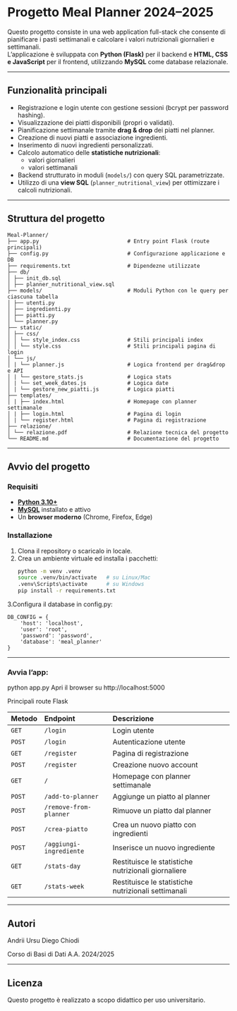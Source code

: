 # Progetto Meal Planner 2024–2025

Questo progetto consiste in una web application full-stack che consente di pianificare i pasti settimanali e calcolare i valori nutrizionali giornalieri e settimanali.  
L’applicazione è sviluppata con **Python (Flask)** per il backend e **HTML, CSS e JavaScript** per il frontend, utilizzando **MySQL** come database relazionale.

---

## Funzionalità principali

- Registrazione e login utente con gestione sessioni (bcrypt per password hashing).
- Visualizzazione dei piatti disponibili (propri o validati).
- Pianificazione settimanale tramite **drag & drop** dei piatti nel planner.
- Creazione di nuovi piatti e associazione ingredienti.
- Inserimento di nuovi ingredienti personalizzati.
- Calcolo automatico delle **statistiche nutrizionali**:
  - valori giornalieri
  - valori settimanali
- Backend strutturato in moduli (`models/`) con query SQL parametrizzate.
- Utilizzo di una **view SQL** (`planner_nutritional_view`) per ottimizzare i calcoli nutrizionali.

---

## Struttura del progetto

    Meal-Planner/
    ├── app.py                            # Entry point Flask (route principali)
    ├── config.py                         # Configurazione applicazione e DB
    ├── requirements.txt                  # Dipendezne utilizzate
    ├── db/
    │ ├── init_db.sql
    │ ├── planner_nutritional_view.sql
    ├── models/                           # Moduli Python con le query per ciascuna tabella
    │ ├── utenti.py
    │ ├── ingredienti.py
    │ ├── piatti.py
    │ └── planner.py
    ├── static/
    │ ├── css/
    │ │ └── style_index.css               # Stili principali index
    │ │ └── style.css                     # Stili principali pagina di login
    │ └── js/
    │ | └── planner.js                    # Logica frontend per drag&drop e API
    │ | └── gestore_stats.js              # Logica stats
    │ | └── set_week_dates.js             # Logica date
    │ | └── gestore_new_piatti.js         # Logica piatti
    ├── templates/
    │ | ├── index.html                    # Homepage con planner settimanale
    │ | ├── login.html                    # Pagina di login
    │ | └── register.html                 # Pagina di registrazione
    ├── relazione/
    │ └── relazione.pdf                   # Relazione tecnica del progetto
    └── README.md                         # Documentazione del progetto

---

## Avvio del progetto

### Requisiti

- **[Python 3.10+](https://www.python.org/)**  
- **[MySQL](https://www.mysql.com/)** installato e attivo  
- Un **browser moderno** (Chrome, Firefox, Edge)

### Installazione

1. Clona il repository o scaricalo in locale.
2. Crea un ambiente virtuale ed installa i pacchetti:
   ```bash
   python -m venv .venv
   source .venv/bin/activate   # su Linux/Mac
   .venv\Scripts\activate      # su Windows
   pip install -r requirements.txt
   
3.Configura il database in config.py:

    DB_CONFIG = {
        'host': 'localhost',
        'user': 'root',
        'password': 'password',
        'database': 'meal_planner'
    }

---

### Avvia l’app:

python app.py
Apri il browser su http://localhost:5000

Principali route Flask

| Metodo | Endpoint                | Descrizione                                         |
| :----- | :---------------------- | :-------------------------------------------------- |
| `GET`  | `/login`                | Login utente                                        |
| `POST` | `/login`                | Autenticazione utente                               |
| `GET`  | `/register`             | Pagina di registrazione                             |
| `POST` | `/register`             | Creazione nuovo account                             |
| `GET`  | `/`                     | Homepage con planner settimanale                    |
| `POST` | `/add-to-planner`       | Aggiunge un piatto al planner                       |
| `POST` | `/remove-from-planner`  | Rimuove un piatto dal planner                       |
| `POST` | `/crea-piatto`          | Crea un nuovo piatto con ingredienti                |
| `POST` | `/aggiungi-ingrediente` | Inserisce un nuovo ingrediente                      |
| `GET`  | `/stats-day`            | Restituisce le statistiche nutrizionali giornaliere |
| `GET`  | `/stats-week`           | Restituisce le statistiche nutrizionali settimanali |


---

## Autori

Andrii Ursu
Diego Chiodi

Corso di Basi di Dati 
A.A. 2024/2025

---
## Licenza
Questo progetto è realizzato a scopo didattico per uso universitario.
